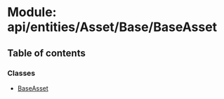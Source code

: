 # Module: api/entities/Asset/Base/BaseAsset

## Table of contents

### Classes

- [BaseAsset](../wiki/api.entities.Asset.Base.BaseAsset.BaseAsset)
